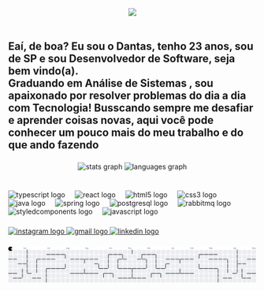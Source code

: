 <div align="center">
  <img height="150" src="https://media3.giphy.com/media/v1.Y2lkPTc5MGI3NjExaGQyeTVkaGFvN2pkb28xMHhyaGllZjJycWQ2OXBnbmE0djd0NncxbSZlcD12MV9pbnRlcm5hbF9naWZfYnlfaWQmY3Q9Zw/QXwtfadqo7wbfmT46H/giphy.gif"  />
</div>
<br clear="both">

###

<h2 align="left">Eaí, de boa? Eu sou o Dantas, tenho 23 anos, sou de SP e sou Desenvolvedor de Software, seja bem vindo(a).<br>Graduando em Análise de Sistemas , sou apaixonado por resolver problemas do dia a dia com Tecnologia! Busscando sempre me desafiar e aprender coisas novas, aqui você pode conhecer um pouco mais do meu trabalho e do que ando fazendo</h2>

###

<div align="center">
  <img src="https://github-readme-stats.vercel.app/api?username=AureoDantax&hide_title=false&hide_rank=true&show_icons=true&include_all_commits=true&count_private=true&disable_animations=false&theme=react&locale=pt-br&hide_border=false&custom_title=Minhas%20contribui%C3%A7%C3%B5es%20no%20Github" height="150" alt="stats graph"  />
  <img src="https://github-readme-stats.vercel.app/api/top-langs?username=AureoDantax&locale=pt-br&hide_title=false&layout=compact&card_width=320&langs_count=5&theme=react&hide_border=false" height="150" alt="languages graph"  />
</div>

###

<br clear="both">

<div align="left">
  <img src="https://skillicons.dev/icons?i=ts" height="30" alt="typescript logo"  />
  <img width="12" />
  <img src="https://cdn.simpleicons.org/react/61DAFB" height="30" alt="react logo"  />
  <img width="12" />
  <img src="https://cdn.jsdelivr.net/gh/devicons/devicon/icons/html5/html5-original.svg" height="30" alt="html5 logo"  />
  <img width="12" />
  <img src="https://cdn.jsdelivr.net/gh/devicons/devicon/icons/css3/css3-original.svg" height="30" alt="css3 logo"  />
  <img width="12" />
  <img src="https://skillicons.dev/icons?i=java" height="30" alt="java logo"  />
  <img width="12" />
  <img src="https://cdn.jsdelivr.net/gh/devicons/devicon/icons/spring/spring-original.svg" height="30" alt="spring logo"  />
  <img width="12" />
  <img src="https://cdn.jsdelivr.net/gh/devicons/devicon/icons/postgresql/postgresql-original.svg" height="30" alt="postgresql logo"  />
  <img width="12" />
  <img src="https://cdn.simpleicons.org/rabbitmq/FF6600" height="30" alt="rabbitmq logo"  />
  <img width="12" />
  <img src="https://skillicons.dev/icons?i=styledcomponents" height="30" alt="styledcomponents logo"  />
  <img width="12" />
  <img src="https://cdn.simpleicons.org/javascript/F7DF1E" height="30" alt="javascript logo"  />
</div>

###

<div align="left">
  <a href="https://www.instagram.com/odantax.dev/" target="_blank">
    <img src="https://img.shields.io/static/v1?message=Instagram&logo=instagram&label=&color=E4405F&logoColor=white&labelColor=&style=for-the-badge" height="35" alt="instagram logo"  />
  </a>
  <a href="mailto:dantasaureo19@gmail.com" target="_blank">
    <img src="https://img.shields.io/static/v1?message=Gmail&logo=gmail&label=&color=D14836&logoColor=white&labelColor=&style=for-the-badge" height="35" alt="gmail logo"  />
  </a>
  <a href="www.linkedin.com/in/aureo-dantas" target="_blank">
    <img src="https://img.shields.io/static/v1?message=LinkedIn&logo=linkedin&label=&color=0077B5&logoColor=white&labelColor=&style=for-the-badge" height="35" alt="linkedin logo"  />
  </a>
</div>

###

<picture>
  <source media="(prefers-color-scheme: dark)" srcset="https://raw.githubusercontent.com/AureoDantax/AureoDantax/output/pacman-contribution-graph-dark.svg">
  <source media="(prefers-color-scheme: light)" srcset="https://raw.githubusercontent.com/AureoDantax/AureoDantax/output/pacman-contribution-graph.svg">
  <img alt="pacman contribution graph" src="https://raw.githubusercontent.com/AureoDantax/AureoDantax/output/pacman-contribution-graph.svg">
</picture>

###
